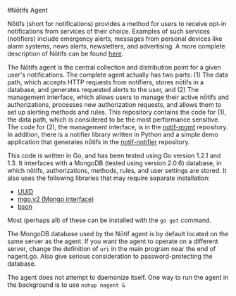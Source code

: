 #N&#x014d;tifs Agent

N&#x014d;tifs (short for notifications) provides a method for users to receive opt-in notifications from services of their choice. Examples of such services (notifiers) include emergency alerts, messages from personal devices like alarm systems, news alerts, newsletters, and advertising. A more complete description of N&#x014d;tifs can be found [here](https://altmode.org/notifs).

The N&#x014d;tifs agent is the central collection and distribution point for a given user's notifications. The complete agent actually has two parts: (1) The data path, which accepts HTTP requests from notifiers, stores n&#x014d;tifs in a database, and generates requested alerts to the user, and (2) The management interface, which allows users to manage their active n&#x014d;tifs and authorizations, processes new authorization requests, and allows them to set up alerting methods and rules. This repository contains the code for (1), the data path, which is considered to be the most performance sensitive. The code for (2), the management interface, is in the [notif-mgmt](https://github.com/jimfenton/notif-mgmt) repository. In addition, there is a notifier library written in Python and a simple demo application that generates n&#x014d;tifs in the [notif-notifier](https://github.com/jimfenton/notif-notifier) repository.

This code is written in Go, and has been tested using Go version 1.2.1 and 1.3. It interfaces with a MongoDB (tested using version 2.0.6) database, in which n&#x014d;tifs, authorizations, methods, rules, and user settings are stored. It also uses the following libraries that may require separate installation:

* [UUID](https://code.google.com/pgo-uuid/uuid)
* [mgo.v2 (Mongo interface)](http://gopkg.in/mgo.v2)
* [bson](http://gopkg.in/mgo.v2/bson)

Most (perhaps all) of these can be installed with the `go get` command.

The MongoDB database used by the N&#x014d;tif agent is by default located on the same server as the agent. If you want the agent to operate on a different server, change the definition of `uri` in the main program near the end of nagent.go. Also give serious consideration to password-protecting the database.

The agent does not attempt to daemonize itself. One way to run the agent in the background is to use `nohup nagent &`






